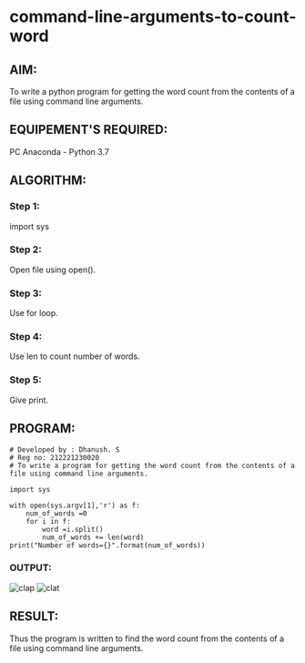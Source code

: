 # command-line-arguments-to-count-word
## AIM:
To write a python program for getting the word count from the contents of a file using command line arguments.
## EQUIPEMENT'S REQUIRED: 
PC
Anaconda - Python 3.7
## ALGORITHM: 
### Step 1:
import sys

### Step 2: 
Open file using open().
 
### Step 3: 
Use for loop.

### Step 4:  
Use len to count number of words.

### Step 5: 
Give print.

## PROGRAM: 
~~~
# Developed by : Dhanush. S
# Reg no: 212221230020
# To write a program for getting the word count from the contents of a file using command line arguments.

import sys

with open(sys.argv[1],'r') as f:
    num_of_words =0
    for i in f:
        word =i.split()
        num_of_words += len(word)
print("Number of words={}".format(num_of_words)) 
~~~

### OUTPUT:
![clap](https://user-images.githubusercontent.com/95356096/154281684-7d5f13c5-0464-41bb-89cf-d5f334bd5cce.png)
![clat](https://user-images.githubusercontent.com/95356096/154281787-306335d1-9286-428a-88a7-dc82833c2519.png)




## RESULT:
Thus the program is written to find the word count from the contents of a file using command line arguments.
